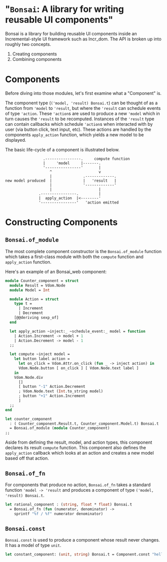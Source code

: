 "`Bonsai`: A library for writing reusable UI components"
========================================================

Bonsai is a library for building reusable UI components inside an
Incremental-style UI framework such as Incr_dom.  The API is broken
up into roughly two concepts. 

1. Creating components
2. Combining components


# Components

Before diving into those modules, let's first examine what a
"Component" is.

The component type (`('model, 'result) Bonsai.t`) can be thought of as
a function from `'model` to `'result`, but where the `'result` can
schedule events of type `'action`. These `'action`s are used to
produce a new `'model` which in turn causes the `'result` to be
recomputed. Instances of the `'result` type can contain callbacks
which schedule `'action`s when interacted with by user (via button
click, text input, etc). These actions are handled by the components
`apply_action` function, which yields a new model to be displayed.

The basic life-cycle of a component is illustrated below.

```svgbob
                 .----------------.     compute function
                 |     'model     |-------.
                 '----------------'       |
                    ^                     v
                    |              .-------------.
new model produced  |              |   'result   |
                    |              '-------------'
                    |                     |
               .----------------.         |
               |  apply_action  |<--------'
               '----------------'   'action emitted
```

# Constructing Components

## `Bonsai.of_module`

The most complete component constructor is the `Bonsai.of_module`
function which takes a first-class module with both the `compute`
function and `apply_action` function.

Here's an example of an Bonsai_web component:

```ocaml
module Counter_component = struct
  module Result = Vdom.Node
  module Model = Int

  module Action = struct
    type t =
      | Increment
      | Decrement
    [@@deriving sexp_of]
  end

  let apply_action ~inject:_ ~schedule_event:_ model = function
    | Action.Increment -> model + 1
    | Action.Decrement -> model - 1
  ;;

  let compute ~inject model =
    let button label action =
      let on_click = Vdom.Attr.on_click (fun _ -> inject action) in
      Vdom.Node.button [ on_click ] [ Vdom.Node.text label ]
    in
    Vdom.Node.div
      []
      [ button "-1" Action.Decrement
      ; Vdom.Node.text (Int.to_string model)
      ; button "+1" Action.Increment
      ]
  ;;
end

let counter_component
  : ( Counter_component.Result.t, Counter_component.Model.t) Bonsai.t
  = Bonsai.of_module (module Counter_component)
;;
```

Aside from defining the result, model, and action types, this component declares
its result `compute` function. This component also defines the `apply_action`
callback which looks at an action and creates a new model based off that action.

## `Bonsai.of_fn`

For components that produce no action, `Bonsai.of_fn` takes a standard function
`'model -> 'result` and produces a component of type `('model, 'result) Bonsai.t`.

```ocaml
let rational_component : (string, float * float) Bonsai.t
  = Bonsai.of_fn (fun (numerator, denominator) ->
    sprintf "%f / %f" numerator denominator)
```

## `Bonsai.const`

`Bonsai.const` is used to produce a component whose result never changes.
It has a model of type `unit`.

```ocaml
let constant_component: (unit, string) Bonsai.t = Component.const "hello world"
```
